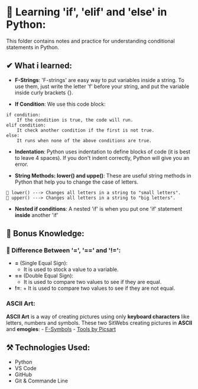 # 🧠 Learning 'if', 'elif' and 'else' in Python:
This folder contains notes and practice for understanding conditional statements in Python.

## ✔ What i learned:
- **F-Strings**:
'F-strings' are easy way to put variables inside a string. To use them, just write the letter 'f' before your string, and put
the variable inside curly brackets {}.

- **If Condition**:
We use this code block:
```
if condition:
    If the condition is true, the code will run.
elif condition:
    It check another condition if the first is not true.
else:
    It runs when none of the above conditions are true.
```
- **Indentation**:
Python uses indentation to define blocks of code (it is best to leave 4 spaces). If you don't indent correctly, Python will
give you an error.

- **String Methods: lower() and uppe()**:
These are useful string methods in Python that help you to change the case of letters.
```
💠 lower() ---> Changes all letters in a string to "small letters".
💠 upper() ---> Changes all letters in a string to "big letters".
```

- **Nested if conditions**:
A nested 'if' is when you put one 'if' statement **inside** another 'if'

## 📌 Bonus Knowledge:
### 🧩 Difference Between '=', '==' and '!=':
- **=** (Single Equal Sign):
    + It is used to stock a value to a variable.
- **==** (Double Equal Sign):
    + It is used to compare two values to see if they are equal.
- **!=**:
        + It is used to compare two values to see if they are not equal.

### ASCII Art:
**ASCII Art** is a way of creating pictures using only **keyboard characters** like letters, numbers and symbols.
These two SitWebs creating pictures in **ASCII** and **emogies**:
    - [F-Symbols](https://fsymbols.com/) 
    - [Tools by Picsart](https://tools.picsart.com/)

## ⚒ Technologies Used:
- Python
- VS Code
- GitHub
- Git & Commande Line
